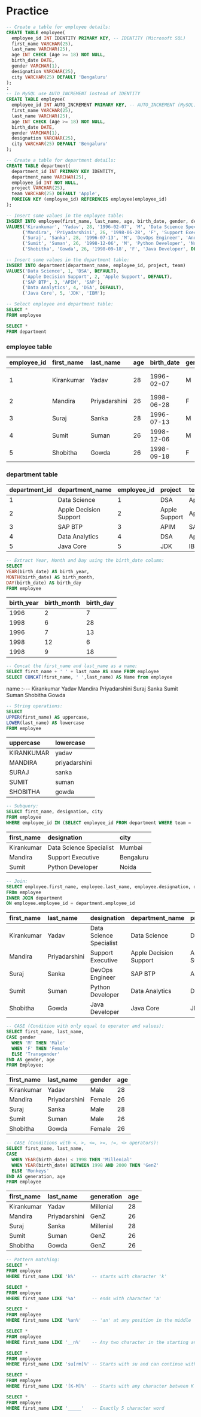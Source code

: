 # **Practice**

```sql
-- Create a table for employee details:
CREATE TABLE employee(
  employee_id INT IDENTITY PRIMARY KEY, -- IDENTITY (Microsoft SQL)
  first_name VARCHAR(25),
  last_name VARCHAR(25),
  age INT CHECK (Age >= 18) NOT NULL,
  birth_date DATE,
  gender VARCHAR(1),
  designation VARCHAR(25),
  city VARCHAR(25) DEFAULT 'Bengaluru'
);
:
-- In MySQL use AUTO_INCREMENT instead of IDENTITY
CREATE TABLE employee(
  employee_id INT AUTO_INCREMENT PRIMARY KEY, -- AUTO_INCREMENT (MySQL)
  first_name VARCHAR(25),
  last_name VARCHAR(25),
  age INT CHECK (Age >= 18) NOT NULL,
  birth_date DATE,
  gender VARCHAR(1),
  designation VARCHAR(25),
  city VARCHAR(25) DEFAULT 'Bengaluru'
);
```
```sql
-- Create a table for department details:
CREATE TABLE department(
  department_id INT PRIMARY KEY IDENTITY,
  department_name VARCHAR(25),
  employee_id INT NOT NULL,
  project VARCHAR(25),
  team VARCHAR(25) DEFAULT 'Apple',
  FOREIGN KEY (employee_id) REFERENCES employee(employee_id)
);
```
```sql
-- Insert some values in the employee table:  
INSERT INTO employee(first_name, last_name, age, birth_date, gender, designation, city)
VALUES('Kirankumar', 'Yadav', 28, '1996-02-07', 'M', 'Data Science Specialist', 'Mumbai'),
      ('Mandira', 'Priyadarshini', 26, '1998-06-28', 'F', 'Support Executive', DEFAULT),
      ('Suraj', 'Sanka', 28, '1996-07-13', 'M', 'DevOps Engineer', 'Andhra Pradesh'),
      ('Sumit', 'Suman', 26, '1998-12-06', 'M', 'Python Developer', 'Noida'),
      ('Shobitha', 'Gowda', 26, '1998-09-18', 'F', 'Java Developer', DEFAULT);
```
```sql
-- Insert some values in the department table:
INSERT INTO department(department_name, employee_id, project, team)
VALUES('Data Science', 1, 'DSA', DEFAULT),
      ('Apple Decision Support', 2, 'Apple Support', DEFAULT),
      ('SAP BTP', 3, 'APIM', 'SAP'),
      ('Data Analytics', 4, 'DSA', DEFAULT),
      ('Java Core', 5, 'JDK', 'IBM');
```
```sql
-- Select employee and department table:
SELECT *
FROM employee

SELECT *
FROM department
```

### **employee table**
employee_id | first_name | last_name | age | birth_date | gender | designation | city
:--- | :--- | :--- | :--- | :--- | :--- | :--- | :---
1 | Kirankumar | Yadav | 28 | 1996-02-07 | M | Data Science Specialist | Mumbai
2 | Mandira | Priyadarshini | 26 | 1998-06-28 | F | Support Executive | Bengaluru
3 | Suraj | Sanka | 28 | 1996-07-13 | M | DevOps Engineer | Andhra Pradesh
4 | Sumit | Suman | 26 | 1998-12-06 | M | Python Developer | Noida
5 | Shobitha | Gowda | 26 | 1998-09-18 | F | Java Developer | Bengaluru

### **department table**
department_id | department_name | employee_id | project | team
:--- | :--- | :--- | :--- | :---
1 | Data Science | 1 | DSA | Apple
2 | Apple Decision Support | 2 | Apple Support | Apple
3 | SAP BTP | 3 | APIM | SAP
4 | Data Analytics | 4 | DSA | Apple
5 | Java Core | 5 | JDK | IBM

```sql
-- Extract Year, Month and Day using the birth_date column:
SELECT 
YEAR(birth_date) AS birth_year, 
MONTH(birth_date) AS birth_month, 
DAY(birth_date) AS birth_day
FROM employee
```
birth_year | birth_month | birth_day
:--- | :--- | :---
1996 | 2 | 7
1998 | 6 | 28
1996 | 7 | 13
1998 | 12 | 6
1998 | 9 | 18

```sql
-- Concat the first_name and last_name as a name:
SELECT first_name + ' ' + last_name AS name FROM employee
SELECT CONCAT(first_name, ' ',last_name) AS Name from employee
```
name
:---
Kirankumar Yadav
Mandira Priyadarshini
Suraj Sanka
Sumit Suman
Shobitha Gowda

```sql
-- String operations:
SELECT
UPPER(first_name) AS uppercase, 
LOWER(last_name) AS lowercase
FROM employee
```
uppercase | lowercase
:--- | :---
KIRANKUMAR | yadav
MANDIRA | priyadarshini
SURAJ | sanka
SUMIT | suman
SHOBITHA | gowda

```sql
-- Subquery:
SELECT first_name, designation, city 
FROM employee
WHERE employee_id IN (SELECT employee_id FROM department WHERE team = 'Apple')
```
first_name | designation | city
:--- | :--- | :---
Kirankumar | Data Science Specialist | Mumbai
Mandira | Support Executive | Bengaluru
Sumit | Python Developer | Noida

```sql
-- Join:
SELECT employee.first_name, employee.last_name, employee.designation, department.department_name, department.project
FROm employee
INNER JOIN department
ON employee.employee_id = department.employee_id
```
first_name | last_name | designation | department_name | project
:--- | :--- | :--- | :--- | :---
Kirankumar | Yadav | Data Science Specialist | Data Science | DSA 
Mandira | Priyadarshini | Support Executive | Apple Decision Support | Apple Support
Suraj | Sanka | DevOps Engineer | SAP BTP | APIM
Sumit | Suman | Python Developer | Data Analytics | DSA
Shobitha | Gowda | Java Developer | Java Core | JDK

```sql
-- CASE (Condition with only equal to operator and values):
SELECT first_name, last_name,
CASE gender
  WHEN 'M' THEN 'Male'
  WHEN 'F' THEN 'Female'
  ELSE 'Transgender'
END AS gender, age
FROM Employee;
```
first_name | last_name | gender | age 
:--- | :--- | :--- | :---
Kirankumar | Yadav | Male | 28
Mandira | Priyadarshini | Female | 26
Suraj | Sanka | Male | 28
Sumit | Suman | Male | 26
Shobitha | Gowda | Female | 26

```sql
-- CASE (Conditions with <, >, <=, >=, !=, <> operators):
SELECT first_name, last_name, 
CASE 
  WHEN YEAR(birth_date) < 1998 THEN 'Millenial'
  WHEN YEAR(birth_date) BETWEEN 1998 AND 2000 THEN 'GenZ'
  ELSE 'Monkeys'
END AS generation, age
FROM employee
```
first_name | last_name | generation | age 
:--- | :--- | :--- | :---
Kirankumar | Yadav | Millenial | 28
Mandira | Priyadarshini | GenZ | 26
Suraj | Sanka | Millenial | 28
Sumit | Suman | GenZ | 26
Shobitha | Gowda | GenZ | 26

```sql
-- Pattern matching:
SELECT *
FROM employee
WHERE first_name LIKE 'k%'      -- starts with character 'k'

SELECT *
FROM employee
WHERE first_name LIKE '%a'      -- ends with character 'a'

SELECT *
FROM employee
WHERE first_name LIKE '%an%'    -- 'an' at any position in the middle

SELECT *
FROM employee
WHERE first_name LIKE '__n%'    -- Any two character in the starting and 'n' at 3rd place.

SELECT *
FROM employee
WHERE first_name LIKE 'su[rm]%' -- Starts with su and can continue with r or m

SELECT *
FROM employee
WHERE first_name LIKE '[K-M]%'  -- Starts with any character between K to M

SELECT *
FROM employee
WHERE first_name LIKE '_____'   -- Exactly 5 character word
```
